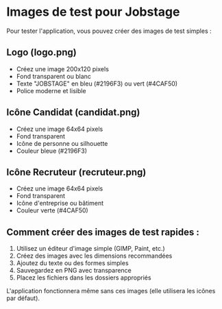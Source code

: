 # Images de test pour Jobstage

Pour tester l'application, vous pouvez créer des images de test simples :

## Logo (logo.png)
- Créez une image 200x120 pixels
- Fond transparent ou blanc
- Texte "JOBSTAGE" en bleu (#2196F3) ou vert (#4CAF50)
- Police moderne et lisible

## Icône Candidat (candidat.png)
- Créez une image 64x64 pixels
- Fond transparent
- Icône de personne ou silhouette
- Couleur bleue (#2196F3)

## Icône Recruteur (recruteur.png)
- Créez une image 64x64 pixels
- Fond transparent
- Icône d'entreprise ou bâtiment
- Couleur verte (#4CAF50)

## Comment créer des images de test rapides :
1. Utilisez un éditeur d'image simple (GIMP, Paint, etc.)
2. Créez des images avec les dimensions recommandées
3. Ajoutez du texte ou des formes simples
4. Sauvegardez en PNG avec transparence
5. Placez les fichiers dans les dossiers appropriés

L'application fonctionnera même sans ces images (elle utilisera les icônes par défaut).
